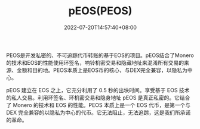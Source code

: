 ﻿---
weight: 
title: "pEOS(PEOS)"
description: "PEOS是开发私密的、不可追踪代币转账的基于EOS的"
date: 2022-07-20T14:57:40+08:00
lastmod: 2022-07-20T14:57:40+08:00
draft: false
authors: ["Simon"]
featuredImage: "peospeos.jpg"
link: "https://peos.one/"
tags: ["数字代币","pEOS(PEOS)"]
categories: ["navigation"]
navigation: ["数字代币"]
lightgallery: true
toc: true
pinned: false
recommend: false
recommend1: false
---
PEOS是开发私密的、不可追踪代币转账的基于EOS的项目。pEOS结合了Monero的技术和EOS的性能使用环签名，响铃机密交易和隐藏地址来混淆所有交易的来源、金额和目的地。PEOS本质上是EOS币的核心，与DEX完全兼容，以隐私为中心。

pEOS 建立在 EOS 之上，它充分利用了 0.5 秒的出块时间。享受基于 EOS 技术的私人交易。利用环签名、环机密交易和隐身地址 pEOS 是真正私密的。它结合了 Monero 的技术和 EOS 的性能。PEOS 本质上是一个 EOS 代币，是第一个与 DEX 完全兼容的以隐私为中心的代币。它无法阻止，无法追踪，这是我们所承诺的革命。

